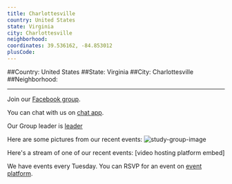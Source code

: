 ```yaml
---
title: Charlottesville
country: United States
state: Virginia
city: Charlottesville
neighborhood: 
coordinates: 39.536162, -84.853012
plusCode:
---
```


##Country: United States
##State: Virginia
##City: Charlottesville
##Neighborhood: 
*****
Join our [Facebook group](https://www.facebook.com/groups/free.code.camp.charlottesville).

You can chat with us on [chat app]().

Our Group leader is [leader]()

Here are some pictures from our recent events:
![study-group-image]()

Here's a stream of one of our recent events:
[video hosting platform embed]

We have events every Tuesday. You can RSVP for an event on [event platform]().
